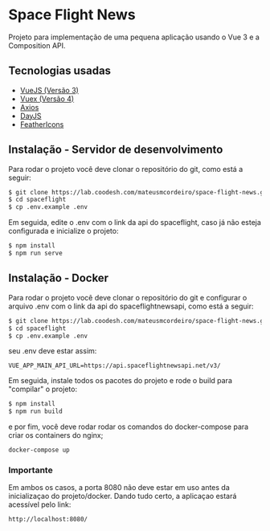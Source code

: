 # Space Flight News

Projeto para implementação de uma pequena aplicação usando o Vue 3 e a Composition API.

## Tecnologias usadas

- [VueJS (Versão 3)](https://v3.vuejs.org/)
- [Vuex (Versão 4)](https://next.vuex.vuejs.org/)
- [Axios](https://github.com/axios/axios)
- [DayJS](https://github.com/iamkun/dayjs/)
- [FeatherIcons](https://feathericons.com/)

## Instalação - Servidor de desenvolvimento

Para rodar o projeto você deve clonar o repositório do git, como está a seguir:

```sh
$ git clone https://lab.coodesh.com/mateusmcordeiro/space-flight-news.git spaceflight
$ cd spaceflight
$ cp .env.example .env
```

Em seguida, edite o .env com o link da api do spaceflight, caso já não esteja configurada e inicialize o projeto:

```sh
$ npm install
$ npm run serve
```

## Instalação - Docker

Para rodar o projeto você deve clonar o repositório do git e configurar o arquivo .env com o link da api do spaceflightnewsapi, como está a seguir:

```sh
$ git clone https://lab.coodesh.com/mateusmcordeiro/space-flight-news.git spaceflight
$ cd spaceflight
$ cp .env.example .env
```

seu .env deve estar assim:

```
VUE_APP_MAIN_API_URL=https://api.spaceflightnewsapi.net/v3/
```

Em seguida, instale todos os pacotes do projeto e rode o build para "compilar" o projeto:

```sh
$ npm install
$ npm run build
```

e por fim, você deve rodar rodar os comandos do docker-compose para criar os containers do nginx;

```
docker-compose up
```

### Importante

Em ambos os casos, a porta 8080 não deve estar em uso antes da inicializaçao do projeto/docker. Dando tudo certo, a aplicaçao estará acessível pelo link:

```
http://localhost:8080/
```
